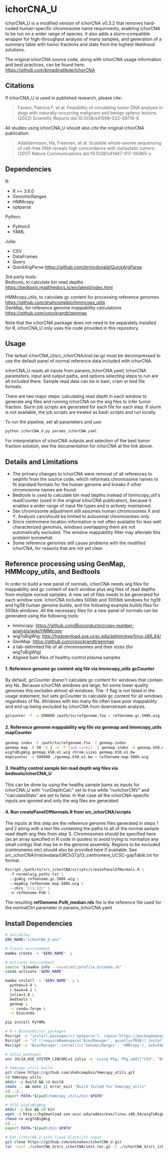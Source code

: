 # ichorCNA_U

ichorCNA_U is a modified version of ichorCNA v0.3.2 that removes hard-coded human-specific chromosome name requirments, 
enabling ichorCNA to be run on a wider range of species. It also adds a slurm-compatible wrapper for high-throughput analysis of 
many samples, and generation of a summary table with tumor fractions and stats from the highest likelihood solutions.

The original ichorCNA source code, along with ichorCNA usage information and best practices, can be found here:
https://github.com/broadinstitute/ichorCNA

## Citations
If ichorCNA_U is used in published research, please cite:  
>Favaro, Patricia F, et al. Feasibility of circulating tumor DNA analysis in dogs with naturally-occurring malignant and benign splenic lesions. (2022) Scientific Reports doi:10.1038/s41598-022-09716-6

All studies using ichorCNA_U should also cite the original ichorCNA publication:  
>Adalsteinsson, Ha, Freeman, et al. Scalable whole-exome sequencing of cell-free DNA reveals high concordance with metastatic tumors. (2017) Nature Communications doi:10.1038/s41467-017-00965-y


## Dependencies
R:
 - R >= 3.6.0
 - GenomicRanges
 - HMMcopy
 - optparse

Python:
 - Python3
 - YAML

Julia:
 - CSV
 - DataFrames
 - Query
 - QuickArgParse https://github.com/brmcdonald/QuickArgParse  

3rd party tools:  
Bedtools, to calculate bin read depths  
https://bedtools.readthedocs.io/en/latest/index.html  

HMMcopy_utils, to calculate gc content for processing reference genomes  
https://github.com/shahcompbio/hmmcopy_utils  
GenMap, for reference genome mappability calculations  
https://github.com/cpockrandt/genmap  

Note that the ichorCNA package does not need to be separately installed for R, ichorCNA_U only uses the code provided in this repository.

## Usage

The tarball ichorCNA_U/src_ichorCNA/inst.tar.gz must be decompressed to use the default panel of normal reference data included with ichorCNA.

ichorCNA_U reads all inputs from params_IchorCNA.yaml; IchorCNA parameters, input and 
output paths, and options selecting steps to run are all included there. 
Sample read data can be in bam, cram or bed file formats.  

There are two major steps: calculating read depth in each window to generate wig files and running
ichorCNA on the wig files to infer tumor fraction. Slurm job scripts are generated for each file
for each step. If slurm is not available, the job scripts are treated as bash scripts and run
locally.  

To run the pipeline, set all parameters and use:
```Bash
python ichorCNA_U.py params_ichorCNA.yaml
```

For interpretation of ichorCNA outputs and selection of the best tumor fraction solution, see the documentation for ichorCNA at the link above.

## Details and Limitations
 - The primary changes to ichorCNA were removal of all references to seqInfo from the source code, which reformats chromosome names to fit
standard formats for the human genome and breaks if other chromosome names are found.
 - Bedtools is used to calculate bin read depths instead of hmmcopy_util's readCounter (used in the original ichorCNA publication), because it enables a wider range of input file types and is actively maintained.
 - Sex chromosome adjustment still assumes human chromosomes X and Y. Analysis can/should be limited to autosomal chromosomes only.
 - Since centromere location information is not often available for less well characterized genomes, windows overlapping 
them are not automatically excluded. The window mappability filter may alleviate this problem somewhat.
 - Some reference genomes still cause problems with the modified ichorCNA, for reasons that are not yet clear.  

## Reference processing using GenMap, HMMcopy_utils, and Bedtools
In order to build a new panel of normals, ichorCNA needs wig files for mappability and gc content of each window plus wig files of read depths from multiple
normal samples. A new set of files needs to be generated for each window size. IchorCNA includes 500kb and 1000kb windows for hg19 and hg38 human genome builds, 
and the following example builds files for 500kb windows. All the necessary files for a new panel of normals can be generated using the following tools:

 - hmmcopy:			https://github.com/Bioconductor/copy-number-analysis/wiki/HMMcopy
 - wigToBigWig:		http://hgdownload.soe.ucsc.edu/admin/exe/linux.x86_64/
 - GenMap:			https://github.com/cpockrandt/genmap
 - a tab-delimited file of all chromosomes and their sizes (for wigToBigWig)
 - Aligned bam files of healthy control plasma samples

#### 1. Reference genome gc content wig file via hmmcopy_utils gcCounter
By default, gcCounter doesn't calculate gc content for windows that contain any Ns. Because ichorCNA windows are large, 
for some lower quality genomes this excludes almost all windows. The -f flag is not listed in the usage statement, 
but sets gcCounter to calculate gc content for all windows regardless of Ns. Windows with too many Ns often have poor
mappability and end up being excluded by ichorCNA from downstream analysis.
```Bash
gcCounter -f -w 500000 /path/to/refgenome.fna > refGenome.gc.500k.wig
```
#### 2. Reference genome mappability wig file via genmap and hmmcopy_utils mapCounter
```Bash
genmap index -F /path/to/refgenome.fna -I genmap.index
genmap map -K 50 -E 1 -w -T [num_cores] -I genmap.index -O genmap.k50.e1.wig
wigToBigWig genmap.k50.e1.wig chrom.sizes genmap.k50.e1.bw
mapCounter -w 500000 ./genmap.k50.e1.bw > refGenome.map.500k.wig
```
#### 3. Healthy control sample bin read depth wig files via bedtools/ichorCNA_U
This can be done by using the healthy sample bams as inputs for ichorCNA_U with "runDepthCalc" 
set to true while "runIchorCNV" and "calculateStats" are set to false. In that case all the ichorCNA-specific inputs are 
ignored and only the wig files are generated.

#### 4. Run createPanelOfNormals.R from src_ichorCNA/scripts
The inputs at this step are the reference genome files generated in steps 1 and 2 along with a text file containing the paths
to all of the normal sample read depth wig files from step 3. Chromosomes should be specified here (as an array specified in R code in quotes) 
to avoid trying to normalize any small contigs that may be in the genome assembly. Regions to be excluded (centromeres etc) 
should also be provided here if available. See src_ichorCNA/inst/exdata/GRCh37.p13_centromere_UCSC-gapTable.txt for format.
```Bash
Rscript /path/to/src_ichorCNA/scripts/createPanelOfNormals.R \  
  -f normalwig_paths.txt \  
  --gcWig refGenome.gc.500k.wig \  
  --mapWig refGenome.map.500k.wig \  
  --chrs "c(1:22)" \  
  -o refGenome.PoN \  
```
The resulting **refGenome.PoN_median.rds** file is the reference file used for the normalCtrl parameter in params_IchorCNA.yaml

## Install Dependencies

```Bash
# Variables
ENV_NAME="ichorCNA_U_env"

# Create environment
mamba create -n "$ENV_NAME" -y

# Activate environment
source "$(mamba info --base)/etc/profile.d/conda.sh"
conda activate "$ENV_NAME"

mamba install -n "$ENV_NAME" -y \
  python=3.9 \
  r-base=4.1 \
  julia=1.8 \
  bedtools \
  genmap \
  -c conda-forge \
  -c bioconda

pip install PyYAML

# R + Bioconductor packages
Rscript -e "install.packages(c('optparse'), repos='https://packagemanager.posit.co/cran/latest')"
Rscript -e "if (!requireNamespace('BiocManager', quietly=TRUE)) install.packages('BiocManager', repos='https://packagemanager.posit.co/cran/latest')"
Rscript -e "BiocManager::install(c('GenomicRanges', 'HMMcopy'), ask=FALSE)"

# Julia packages
env JULIA_USE_SYSTEM_LIBCURL=1 julia -e 'using Pkg; Pkg.add(["CSV", "DataFrames", "Query"]); Pkg.add(PackageSpec(url="https://github.com/brmcdonald/QuickArgParse"))'

# hmmcopy_utils build
git clone https://github.com/shahcompbio/hmmcopy_utils.git
cd hmmcopy_utils
mkdir -p build && cd build
cmake .. && make || error_exit "Build failed for hmmcopy_utils"
cd ../..
export PATH="$(pwd)/hmmcopy_utils/bin:$PATH"

# UCSC wigToBigWig
mkdir -p bin && cd bin
wget -q http://hgdownload.soe.ucsc.edu/admin/exe/linux.x86_64/wigToBigWig || error_exit "Download failed for wigToBigWig"
chmod +x wigToBigWig
cd ..
export PATH="$(pwd)/bin:$PATH"

# Get ichorCNA_U with fixed blacklist input
git clone https://github.com/odinokov/ichorCNA_U.git
tar -xzvf ./ichorCNA_U/src_ichorCNA/inst.tar.gz -C ./ichorCNA_U/src_ichorCNA/
```

